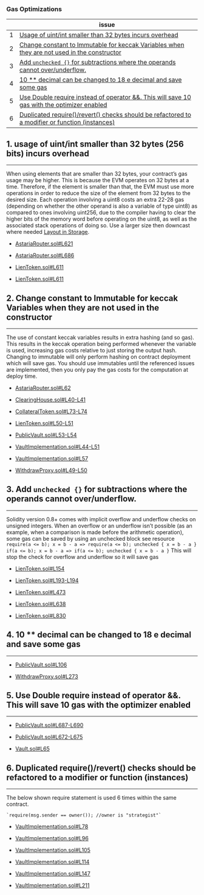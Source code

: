 ### Gas Optimizations 

| | issue |
| ----------- | ----------- |
| 1 | [Usage of uint/int smaller than 32 bytes incurs overhead](#1-Usage-of-uint-int-smaller-than-32-bytes-incurs-overhead) |
| 2 | [Change constant to Immutable for keccak Variables when they are not used in the constructor](#2-Change-constant-to-Immutable-for-keccak-Variables-when-they-are-not-used-in-the-constructor) |
| 3 | [Add `unchecked {}` for subtractions where the operands cannot over/underflow.](#3-add-unchecked--for-subtractions-where-the-operands-cannot-over/underflow) |
| 4 | [10 ** decimal can be changed to 18 e decimal  and save some gas](#4-10-**-decimal-can-be-changed-to-18-decimal-and-save-some-gas) |
| 5 | [Use Double require instead of operator &&. This will save 10 gas with the optimizer enabled](#5-Use-Double-require-instead-of-operator-&&.-This-will-save-10-gas-with-the-optimizer-enabled) |
| 6 | [Duplicated require()/revert() checks should be refactored to a modifier or function (instances)](#6-Duplicate-require()/revert()-checks-should-be-refactored-to-a-modifier-or-function-(instances)) |



## 1. usage of uint/int smaller than 32 bytes (256 bits) incurs overhead
***

When using elements that are smaller than 32 bytes, your contract’s gas usage may be higher. This is because the EVM operates on 32 bytes at a time. Therefore, if the element is smaller than that, the EVM must use more operations in order to reduce the size of the element from 32 bytes to the desired size.
Each operation involving a uint8 costs an extra 22-28 gas (depending on whether the other operand is also a variable of type uint8) as compared to ones involving uint256, due to the compiler having to clear the higher bits of the memory word before operating on the uint8, as well as the associated stack operations of doing so. Use a larger size then downcast where needed [Layout in Storage](https://docs.soliditylang.org/en/v0.8.11/internals/layout_in_storage.html).


- [AstariaRouter.sol#L621](https://github.com/code-423n4/2023-01-astaria/blob/1bfc58b42109b839528ab1c21dc9803d663df898/src/AstariaRouter.sol#L621)

- [AstariaRouter.sol#L686](https://github.com/code-423n4/2023-01-astaria/blob/1bfc58b42109b839528ab1c21dc9803d663df898/src/AstariaRouter.sol#L686)

- [LienToken.sol#L611](https://github.com/code-423n4/2023-01-astaria/blob/1bfc58b42109b839528ab1c21dc9803d663df898/src/LienToken.sol#L611)

- [LienToken.sol#L611](https://github.com/code-423n4/2023-01-astaria/blob/1bfc58b42109b839528ab1c21dc9803d663df898/src/LienToken.sol#L793)


## 2. Change constant to Immutable for keccak Variables when they are not used in the constructor
***

The use of constant keccak variables results in extra hashing (and so gas). This results in the keccak operation being performed whenever the variable is used, increasing gas costs relative to just storing the output hash. Changing to immutable will only perform hashing on contract deployment which will save gas. You should use immutables until the referenced issues are implemented, then you only pay the gas costs for the computation at deploy time.

- [AstariaRouter.sol#L62](https://github.com/code-423n4/2023-01-astaria/blob/1bfc58b42109b839528ab1c21dc9803d663df898/src/AstariaRouter.sol#L62)

- [ClearingHouse.sol#L40-L41](https://github.com/code-423n4/2023-01-astaria/blob/1bfc58b42109b839528ab1c21dc9803d663df898/src/ClearingHouse.sol#L40-L41)

- [CollateralToken.sol#L73-L74](https://github.com/code-423n4/2023-01-astaria/blob/1bfc58b42109b839528ab1c21dc9803d663df898/src/CollateralToken.sol#L73-L74)

- [LienToken.sol#L50-L51](https://github.com/code-423n4/2023-01-astaria/blob/1bfc58b42109b839528ab1c21dc9803d663df898/src/LienToken.sol#L50-L51)

- [PublicVault.sol#L53-L54](https://github.com/code-423n4/2023-01-astaria/blob/1bfc58b42109b839528ab1c21dc9803d663df898/src/PublicVault.sol#L53-L54)

- [VaultImplementation.sol#L44-L51](https://github.com/code-423n4/2023-01-astaria/blob/1bfc58b42109b839528ab1c21dc9803d663df898/src/VaultImplementation.sol#L44-L51)

- [VaultImplementation.sol#L57](https://github.com/code-423n4/2023-01-astaria/blob/1bfc58b42109b839528ab1c21dc9803d663df898/src/VaultImplementation.sol#L57)

- [WithdrawProxy.sol#L49-L50](https://github.com/code-423n4/2023-01-astaria/blob/1bfc58b42109b839528ab1c21dc9803d663df898/src/WithdrawProxy.sol#L49-L50)

## 3. Add `unchecked {}` for subtractions where the operands cannot over/underflow.
***

Solidity version 0.8+ comes with implicit overflow and underflow checks on unsigned integers. When an overflow or an underflow isn’t possible (as an example, when a comparison is made before the arithmetic operation), some gas can be saved by using an unchecked block see resource `require(a <= b); x = b - a => require(a <= b); unchecked { x = b - a } if(a <= b); x = b - a => if(a <= b); unchecked { x = b - a }` This will stop the check for overflow and underflow so it will save gas

- [LienToken.sol#L154](https://github.com/code-423n4/2023-01-astaria/blob/1bfc58b42109b839528ab1c21dc9803d663df898/src/LienToken.sol#L154)

- [LienToken.sol#L193-L194](https://github.com/code-423n4/2023-01-astaria/blob/1bfc58b42109b839528ab1c21dc9803d663df898/src/LienToken.sol#L193-L194)

- [LienToken.sol#L473](https://github.com/code-423n4/2023-01-astaria/blob/1bfc58b42109b839528ab1c21dc9803d663df898/src/LienToken.sol#L473)

- [LienToken.sol#L638](https://github.com/code-423n4/2023-01-astaria/blob/1bfc58b42109b839528ab1c21dc9803d663df898/src/LienToken.sol#L638)

- [LienToken.sol#L830](https://github.com/code-423n4/2023-01-astaria/blob/1bfc58b42109b839528ab1c21dc9803d663df898/src/LienToken.sol#L830)

## 4. 10 ** decimal can be changed to 18 e decimal  and save some gas
***

- [PublicVault.sol#L106](https://github.com/code-423n4/2023-01-astaria/blob/1bfc58b42109b839528ab1c21dc9803d663df898/src/PublicVault.sol#L106)

- [WithdrawProxy.sol#L273](https://github.com/code-423n4/2023-01-astaria/blob/1bfc58b42109b839528ab1c21dc9803d663df898/src/WithdrawProxy.sol#L273)

## 5. Use Double require instead of operator &&. This will save 10 gas with the optimizer enabled
***

- [PublicVault.sol#L687-L690](https://github.com/code-423n4/2023-01-astaria/blob/1bfc58b42109b839528ab1c21dc9803d663df898/src/PublicVault.sol#L687-L690)

- [PublicVault.sol#L672-L675](https://github.com/code-423n4/2023-01-astaria/blob/1bfc58b42109b839528ab1c21dc9803d663df898/src/PublicVault.sol#L672-L675)

- [Vault.sol#L65](https://github.com/code-423n4/2023-01-astaria/blob/1bfc58b42109b839528ab1c21dc9803d663df898/src/Vault.sol#L65)

## 6. Duplicated require()/revert() checks should be refactored to a modifier or function (instances)
***
The below shown require statement is used 6 times within the same contract. 

    `require(msg.sender == owner()); //owner is "strategist"`


- [VaultImplementation.sol#L78](https://github.com/code-423n4/2023-01-astaria/blob/1bfc58b42109b839528ab1c21dc9803d663df898/src/VaultImplementation.sol#L78)

- [VaultImplementation.sol#L96](https://github.com/code-423n4/2023-01-astaria/blob/1bfc58b42109b839528ab1c21dc9803d663df898/src/VaultImplementation.sol#L96)

- [VaultImplementation.sol#L105](https://github.com/code-423n4/2023-01-astaria/blob/1bfc58b42109b839528ab1c21dc9803d663df898/src/VaultImplementation.sol#L105)

- [VaultImplementation.sol#L114](https://github.com/code-423n4/2023-01-astaria/blob/1bfc58b42109b839528ab1c21dc9803d663df898/src/VaultImplementation.sol#L114)

- [VaultImplementation.sol#L147](https://github.com/code-423n4/2023-01-astaria/blob/1bfc58b42109b839528ab1c21dc9803d663df898/src/VaultImplementation.sol#L147)

- [VaultImplementation.sol#L211](https://github.com/code-423n4/2023-01-astaria/blob/1bfc58b42109b839528ab1c21dc9803d663df898/src/VaultImplementation.sol#L211)